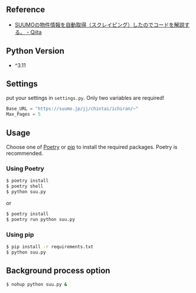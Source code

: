 ## Reference

- [SUUMOの物件情報を自動取得（スクレイピング）したのでコードを解説する。 \- Qiita](https://qiita.com/tomyu/items/a08d3180b7cbe63667c9)

## Python Version

- ^3.11

## Settings

put your settings in `settings.py`. Only two variables are required!

```python
Base_URL = "https://suumo.jp/jj/chintai/ichiran/~"
Max_Pages = 5
```

## Usage

Choose one of [Poetry](https://python-poetry.org/) or [pip](https://pip.pypa.io/en/stable/) to install the required packages. Poetry is recommended.

### Using Poetry

```bash
$ poetry install
$ poetry shell
$ python suu.py
```

or

```bash
$ poetry install
$ poetry run python suu.py
```

### Using pip

```bash
$ pip install -r requirements.txt
$ python suu.py
```

## Background process option

```bash
$ nohup python suu.py &
```
